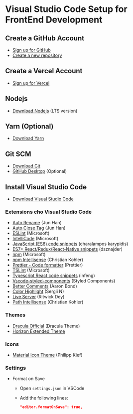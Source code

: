 # Visual Studio Code Setup for FrontEnd Development

## Create a GitHub Account

- [Sign up for GitHub](https://github.com/join)
- [Create a new repository](https://github.com/new)

## Create a Vercel Account

- [Sign up for Vercel](https://vercel.com/signup)

## Nodejs

- [Download Nodejs](https://nodejs.org/en/download/) (LTS version)

## Yarn (Optional)

- [Download Yarn](https://classic.yarnpkg.com/en/docs/install/#windows-stable)

## Git SCM

- [Download Git](https://git-scm.com/downloads)
- [GitHub Desktop](https://desktop.github.com/) (Optional)

## Install Visual Studio Code

- [Download Visual Studio Code](https://code.visualstudio.com/Download)

### Extensions cho Visual Studio Code

- [Auto Rename](https://marketplace.visualstudio.com/items?itemName=formulahendry.auto-rename-tag) (Jun Han)
- [Auto Close Tag](https://marketplace.visualstudio.com/items?itemName=formulahendry.auto-close-tag) (Jun Han)
- [ESLint](https://marketplace.visualstudio.com/items?itemName=dbaeumer.vscode-eslint) (Microsoft)
- [IntelliCode](https://marketplace.visualstudio.com/items?itemName=VisualStudioExptTeam.vscodeintellicode) (Microsoft)
- [JavaScript (ES6) code snippets](https://marketplace.visualstudio.com/items?itemName=xabikos.JavaScriptSnippets) (charalampos karypidis)
- [ES7+ React/Redux/React-Native snippets](https://marketplace.visualstudio.com/items?itemName=dsznajder.es7-react-js-snippets) (dsznajder)
- [npm](https://marketplace.visualstudio.com/items?itemName=eg2.vscode-npm-script) (Microsoft)
- [npm Intellisense](https://marketplace.visualstudio.com/items?itemName=christian-kohler.npm-intellisense) (Christian Kohler)
- [Prettier - Code formatter](https://marketplace.visualstudio.com/items?itemName=esbenp.prettier-vscode) (Prettier)
- [TSLint](https://marketplace.visualstudio.com/items?itemName=ms-vscode.vscode-typescript-tslint-plugin) (Microsoft)
- [Typescript React code snippets](https://marketplace.visualstudio.com/items?itemName=infeng.vscode-react-typescript) (infeng)
- [Vscode-styled-components](https://marketplace.visualstudio.com/items?itemName=styled-components.vscode-styled-components) (Styled Components)
- [Better Comments](https://marketplace.visualstudio.com/items?itemName=aaron-bond.better-comments) (Aaron Bond)
- [Color Highlight](https://marketplace.visualstudio.com/items?itemName=naumovs.color-highlight) (Sergii N)
- [Live Server](https://marketplace.visualstudio.com/items?itemName=ritwickdey.LiveServer) (Ritwick Dey)
- [Path Intellisense](https://marketplace.visualstudio.com/items?itemName=christian-kohler.path-intellisense) (Christian Kohler)

### Themes

- [Dracula Official](https://marketplace.visualstudio.com/items?itemName=dracula-theme.theme-dracula) (Dracula Theme)
- [Horizon Extended Theme](https://marketplace.visualstudio.com/items?itemName=LanceWilhelm.horizon-extended)

### Icons

- [Material Icon Theme](https://marketplace.visualstudio.com/items?itemName=PKief.material-icon-theme) (Philipp Kief)

### Settings

- Format on Save
  - Open `settings.json` in VSCode
  - Add the following lines:

    ```json
    "editor.formatOnSave": true,    
    ```
